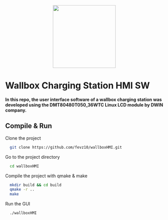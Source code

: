 <div style="text-align: center;">
  <img src="https://fevzidereli.com/fd_logo.png" width="200" height="200" />
</div>

# Wallbox Charging Station HMI SW

**In this repo, the user interface software of a wallbox charging station was developed using the DMT80480T050_36WTC Linux LCD module by DWIN company.**

## Compile & Run

Clone the project

```bash
  git clone https://github.com/fevz10/wallboxHMI.git
```

Go to the project directory

```bash
  cd wallboxHMI
```

Compile the project with qmake & make

```bash
  mkdir build && cd build
  qmake -r ..
  make
```

Run the GUI

```bash
  ./wallboxHMI
```
